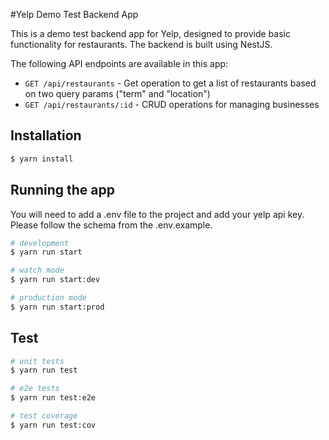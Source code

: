 #Yelp Demo Test Backend App

This is a demo test backend app for Yelp, designed to provide basic functionality for restaurants. The backend is built using NestJS.

The following API endpoints are available in this app:

- `GET /api/restaurants` - Get operation to get a list of restaurants based on two query params ("term" and "location")
- `GET /api/restaurants/:id` - CRUD operations for managing businesses

## Installation

```bash
$ yarn install
```

## Running the app

You will need to add a .env file to the project and add your yelp api key. Please follow the schema from the .env.example.

```bash
# development
$ yarn run start

# watch mode
$ yarn run start:dev

# production mode
$ yarn run start:prod
```

## Test

```bash
# unit tests
$ yarn run test

# e2e tests
$ yarn run test:e2e

# test coverage
$ yarn run test:cov
```
